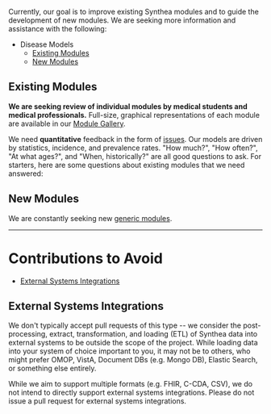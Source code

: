 Currently, our goal is to improve existing Synthea modules and to guide the development of new modules. We are seeking more information and assistance with the following:

* Disease Models
  * [Existing Modules](#existing-modules)   
  * [New Modules](#new-modules)

## Existing Modules
**We are seeking review of individual modules by medical students and medical professionals.** Full-size, graphical representations of each module are available in our [Module Gallery](https://github.com/synthetichealth/synthea/wiki/Module-Gallery).

We need **quantitative** feedback in the form of [issues](https://github.com/synthetichealth/synthea/issues). Our models are driven by statistics, incidence, and prevalence rates. "How much?", "How often?", "At what ages?", and "When, historically?" are all good questions to ask. For starters, here are some questions about existing modules that we need answered:

## New Modules

We are constantly seeking new [generic modules](https://github.com/synthetichealth/synthea/wiki/Generic-Module-Framework).

***

# Contributions to Avoid

* [External Systems Integrations](#external-systems-integrations)

## External Systems Integrations
We don't typically accept pull requests of this type -- we consider the post-processing, extract, transformation, and loading (ETL) of Synthea data into external systems to be outside the scope of the project. While loading data into your system of choice important to you, it may not be to others, who might prefer OMOP, VistA, Document DBs (e.g. Mongo DB), Elastic Search, or something else entirely.

While we aim to support multiple formats (e.g. FHIR, C-CDA, CSV), we do not intend to directly support external systems integrations. Please do not issue a pull request for external systems integrations.